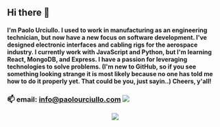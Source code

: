 ## Hi there 👋

#### I'm Paolo Urciullo. I used to work in manufacturing as an engineering technician, but now have a new focus on software development. I've designed electronic interfaces and cabling rigs for the aerospace industry. I currently work with JavaScript and Python, but I'm learning React, MongoDB, and Express. I have a passion for leveraging technologies to solve problems. (I'm new to GitHub, so if you see something looking strange it is most likely because no one has told me how to do it properly yet. That could be you, just sayin..) Cheers, y'all!

### 📫 email: info@paolourciullo.com  ![](https://img.shields.io/twitter/follow/paolo__init__?label=%40paolo__init__&logoColor=green&style=social)

<!--
**paolourciullo/paolourciullo** is a ✨ _special_ ✨ repository because its `README.md` (this file) appears on your GitHub profile.

Here are some ideas to get you started:

- 🔭 I’m currently working on ...
- 🌱 I’m currently learning ...
- 👯 I’m looking to collaborate on ...
- 🤔 I’m looking for help with ...
- 💬 Ask me about ...
- 📫 How to reach me: ...
- 😄 Pronouns: ...
- ⚡ Fun fact: ...
-->
<center> 
  <p align="center"> 
    <img align="center" src="https://github-readme-stats.vercel.app/api?username=paolourciullo&&show_icons=true&title_color=ffffff&icon_color=bb2acf&text_color=daf7dc&bg_color=151515">
  </p>
</center>
